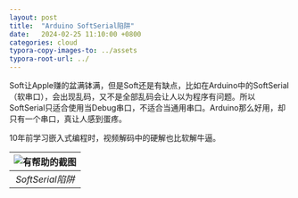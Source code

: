 ```yaml
---
layout: post
title:  "Arduino SoftSerial陷阱"
date:   2024-02-25 11:10:00 +0800
categories: cloud
typora-copy-images-to: ../assets
typora-root-url: ../
---
```


Soft让Apple赚的盆满钵满，但是Soft还是有缺点，比如在Arduino中的SoftSerial（软串口），会出现乱码，又不是全部乱码会让人以为程序有问题。所以SoftSerial只适合使用当Debug串口，不适合当通用串口。Arduino那么好用，却只有一个串口，真让人感到蛋疼。

10年前学习嵌入式编程时，视频解码中的硬解也比软解牛逼。

| ![有帮助的截图](/assets/微信截图_20240225111818.png) |
| :----------------------------------------: |
|          *SoftSerial陷阱*          |